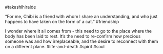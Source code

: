 #takashihiraide

“For me, Chibi is a friend with whom I share an understanding, and who just happens to have taken on the form of a cat.”
#friendship

I wonder where it all comes from - this need to go to the place where the body has been laid to rest. It’s the need to re-confirm how precious someone was and how irreplaceable, and the desire to reconnect with them on a different plane.
#life-and-death #spirit #soul
